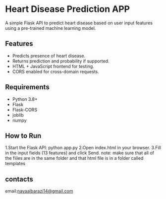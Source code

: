 # Heart Disease Prediction APP

A simple Flask API to predict heart disease based on user input features using a pre-trained machine learning model.

## Features
- Predicts presence of heart disease.
- Returns prediction and probability if supported.
- HTML + JavaScript frontend for testing.
- CORS enabled for cross-domain requests.

## Requirements
- Python 3.8+
- Flask
- Flask-CORS
- joblib
- numpy

## How to Run
1.Start the Flask API: python app.py
2.Open index.html in your browser.
3.Fill in the input fields (13 features) and click Send.
note: make sure that all of the fiiles are in the same folder and that html file is in a folder called templates

## contacts
email:nayaalbarazi14@gmail.com

